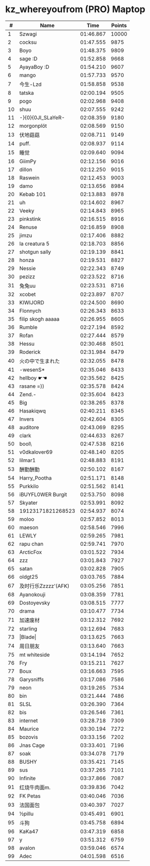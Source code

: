 # kz_whereyoufrom (PRO) Maptop

|  # | Name | Time | Points |
|-------------- | -------------- | -------------- | -------------- | 
| 1 | Szwagi | 01:46.867 | 10000 | 
| 2 | cocksu | 01:47.555 | 9875 | 
| 3 | Boyo | 01:48.375 | 9809 | 
| 4 | sage :D | 01:52.858 | 9668 | 
| 5 | AyayaBoy :D | 01:54.210 | 9607 | 
| 6 | mango | 01:57.733 | 9570 | 
| 7 | 今生-Lzd | 01:58.858 | 9538 | 
| 8 | tatska | 02:00.194 | 9505 | 
| 9 | pogo | 02:02.968 | 9408 | 
| 10 | shuu | 02:07.555 | 9242 | 
| 11 | -}{0}{0JI_SLaYeR- | 02:08.359 | 9180 | 
| 12 | morgonplöt | 02:08.569 | 9150 | 
| 13 | 伏地菇菇 | 02:08.711 | 9149 | 
| 14 | puff. | 02:08.937 | 9114 | 
| 15 | 睡觉 | 02:09.640 | 9094 | 
| 16 | GiimPy | 02:12.156 | 9016 | 
| 17 | dillon | 02:12.250 | 9015 | 
| 18 | Raswein | 02:12.453 | 9003 | 
| 19 | damo | 02:13.656 | 8984 | 
| 20 | Kebab 101 | 02:13.883 | 8978 | 
| 21 | uh | 02:14.602 | 8967 | 
| 22 | Veeky | 02:14.843 | 8965 | 
| 23 | pinkstink | 02:16.515 | 8916 | 
| 24 | Renuse | 02:16.859 | 8908 | 
| 25 | jimzu | 02:17.406 | 8882 | 
| 26 | la creatura 5 | 02:18.703 | 8856 | 
| 27 | shotgun sally | 02:19.139 | 8841 | 
| 28 | honza | 02:19.531 | 8827 | 
| 29 | Nessie | 02:22.343 | 8749 | 
| 30 | pezizz | 02:23.522 | 8716 | 
| 31 | 兔兔uu | 02:23.531 | 8716 | 
| 32 | xcobet | 02:23.897 | 8707 | 
| 33 | KIWIJORD | 02:24.500 | 8690 | 
| 34 | Flonnych | 02:26.343 | 8633 | 
| 35 | filip skogh aaaaa | 02:26.955 | 8605 | 
| 36 | Rumble | 02:27.194 | 8592 | 
| 37 | Rofan | 02:27.444 | 8579 | 
| 38 | Hessu | 02:30.468 | 8501 | 
| 39 | Roderick | 02:31.984 | 8479 | 
| 40 | 火の中で生まれた | 02:32.055 | 8478 | 
| 41 | -wesenS* | 02:35.046 | 8433 | 
| 42 | hellboy ☛☚ | 02:35.562 | 8425 | 
| 43 | rasane =)) | 02:35.578 | 8424 | 
| 44 | Zend.- | 02:35.604 | 8423 | 
| 45 | Big | 02:38.265 | 8378 | 
| 46 | Hasakiqwq | 02:40.211 | 8345 | 
| 47 | Invers | 02:42.604 | 8305 | 
| 48 | auditore | 02:43.069 | 8295 | 
| 49 | clark | 02:44.633 | 8267 | 
| 50 | bool\ | 02:47.538 | 8216 | 
| 51 | v0dkalover69 | 02:48.140 | 8205 | 
| 52 | lilmar1 | 02:48.883 | 8191 | 
| 53 | 酬勤酬勤 | 02:50.102 | 8167 | 
| 54 | Harry_Pootha | 02:51.171 | 8148 | 
| 55 | Purkkilo | 02:51.562 | 8141 | 
| 56 | iBUYFL0WER Burgit | 02:53.750 | 8098 | 
| 57 | Skyater | 02:53.991 | 8092 | 
| 58 | 19123171821268523 | 02:54.937 | 8074 | 
| 59 | moloo | 02:57.852 | 8013 | 
| 60 | maeson | 02:58.546 | 7996 | 
| 61 | LEWLY | 02:59.265 | 7981 | 
| 62 | rapu chan | 02:59.741 | 7970 | 
| 63 | ArcticFox | 03:01.522 | 7934 | 
| 64 | zzz | 03:01.843 | 7927 | 
| 65 | satan | 03:02.828 | 7905 | 
| 66 | oldgt25 | 03:03.765 | 7884 | 
| 67 | 及时行乐Zzzzz'(AFK) | 03:05.256 | 7851 | 
| 68 | Ayanokouji | 03:08.359 | 7781 | 
| 69 | Dostoyevsky | 03:08.515 | 7777 | 
| 70 | drama | 03:10.477 | 7734 | 
| 71 | 加速废材 | 03:12.312 | 7692 | 
| 72 | starling | 03:12.694 | 7683 | 
| 73 | \|Blade\| | 03:13.625 | 7663 | 
| 74 | 周日朋友 | 03:13.640 | 7663 | 
| 75 | mt whiteside | 03:14.194 | 7652 | 
| 76 | Fry | 03:15.211 | 7627 | 
| 77 | Boux | 03:16.663 | 7595 | 
| 78 | Garysniffs | 03:17.086 | 7586 | 
| 79 | neon | 03:19.265 | 7534 | 
| 80 | bin | 03:21.444 | 7486 | 
| 81 | SLSL | 03:26.390 | 7364 | 
| 82 | bis | 03:26.546 | 7361 | 
| 83 | internet | 03:28.718 | 7309 | 
| 84 | Maurice | 03:30.194 | 7272 | 
| 85 | bozovis | 03:33.156 | 7202 | 
| 86 | Jnas Cage | 03:33.401 | 7196 | 
| 87 | soak | 03:34.078 | 7179 | 
| 88 | BUSHY | 03:35.421 | 7145 | 
| 89 | sus | 03:37.265 | 7101 | 
| 90 | Infinite | 03:37.866 | 7087 | 
| 91 | 红烧牛肉面m. | 03:39.836 | 7042 | 
| 92 | FK Petas | 03:40.046 | 7036 | 
| 93 | 法国面包 | 03:40.397 | 7027 | 
| 94 | ½pillu | 03:45.491 | 6901 | 
| 95 | 斗狗 | 03:45.758 | 6894 | 
| 96 | KaKa47 | 03:47.319 | 6858 | 
| 97 | y | 03:51.312 | 6759 | 
| 98 | avalon | 03:59.046 | 6574 | 
| 99 | Adec | 04:01.598 | 6516 | 

